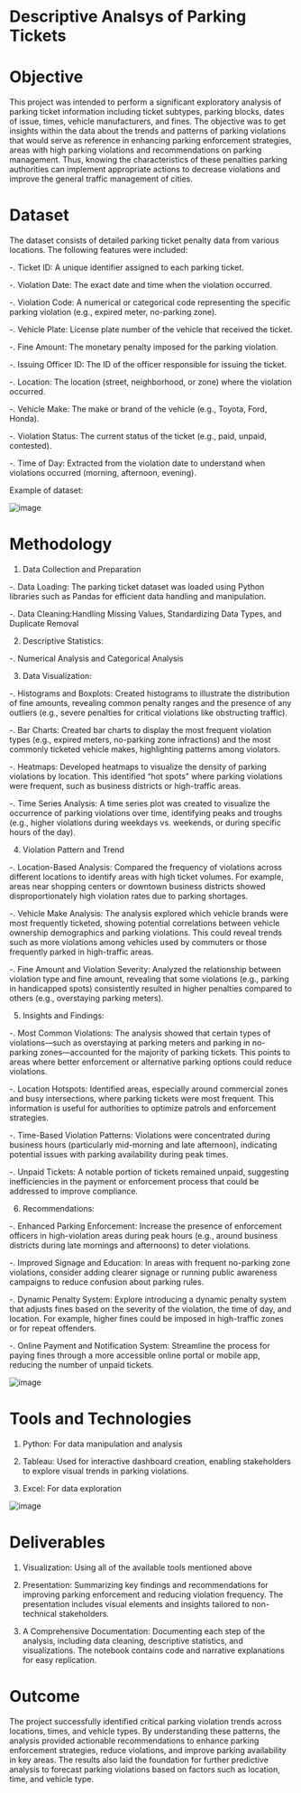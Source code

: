 # Descriptive Analsys of Parking Tickets

# Objective

This project was intended to perform a significant exploratory analysis of parking ticket information including ticket subtypes, parking blocks, dates of issue, times, vehicle manufacturers, and fines. The objective was to get insights within the data about the trends and patterns of parking violations that would serve as reference in enhancing parking enforcement strategies, areas with high parking violations and recommendations on parking management. Thus, knowing the characteristics of these penalties parking authorities can implement appropriate actions to decrease violations and improve the general traffic management of cities.

# Dataset

The dataset consists of detailed parking ticket penalty data from various locations. The following features were included:

-. Ticket ID: A unique identifier assigned to each parking ticket.

-. Violation Date: The exact date and time when the violation occurred.

-. Violation Code: A numerical or categorical code representing the specific parking violation (e.g., expired meter, no-parking zone).

-. Vehicle Plate: License plate number of the vehicle that received the ticket.

-. Fine Amount: The monetary penalty imposed for the parking violation.

-. Issuing Officer ID: The ID of the officer responsible for issuing the ticket.

-. Location: The location (street, neighborhood, or zone) where the violation occurred.

-. Vehicle Make: The make or brand of the vehicle (e.g., Toyota, Ford, Honda).

-. Violation Status: The current status of the ticket (e.g., paid, unpaid, contested).

-. Time of Day: Extracted from the violation date to understand when violations occurred (morning, afternoon, evening).

Example of dataset: 

![image](https://github.com/user-attachments/assets/e6d63030-d04d-4243-89bc-051571ec37d0)

# Methodology 

1. Data Collection and Preparation

-. Data Loading: The parking ticket dataset was loaded using Python libraries such as Pandas for efficient data handling and manipulation.

-. Data Cleaning:Handling Missing Values, Standardizing Data Types, and Duplicate Removal

2. Descriptive Statistics:

-. Numerical Analysis and Categorical Analysis

3. Data Visualization:

-. Histograms and Boxplots: Created histograms to illustrate the distribution of fine amounts, revealing common penalty ranges and the presence of any outliers (e.g., severe penalties for critical violations like obstructing traffic).

-. Bar Charts: Created bar charts to display the most frequent violation types (e.g., expired meters, no-parking zone infractions) and the most commonly ticketed vehicle makes, highlighting patterns among violators.

-. Heatmaps: Developed heatmaps to visualize the density of parking violations by location. This identified “hot spots” where parking violations were frequent, such as business districts or high-traffic areas.

-. Time Series Analysis: A time series plot was created to visualize the occurrence of parking violations over time, identifying peaks and troughs (e.g., higher violations during weekdays vs. weekends, or during specific hours of the day).

4. Violation Pattern and Trend

-. Location-Based Analysis: Compared the frequency of violations across different locations to identify areas with high ticket volumes. For example, areas near shopping centers or downtown business districts showed disproportionately high violation rates due to parking shortages.

-. Vehicle Make Analysis: The analysis explored which vehicle brands were most frequently ticketed, showing potential correlations between vehicle ownership demographics and parking violations. This could reveal trends such as more violations among vehicles used by commuters or those frequently parked in high-traffic areas.

-. Fine Amount and Violation Severity: Analyzed the relationship between violation type and fine amount, revealing that some violations (e.g., parking in handicapped spots) consistently resulted in higher penalties compared to others (e.g., overstaying parking meters).

5. Insights and Findings:

-. Most Common Violations: The analysis showed that certain types of violations—such as overstaying at parking meters and parking in no-parking zones—accounted for the majority of parking tickets. This points to areas where better enforcement or alternative parking options could reduce violations.

-. Location Hotspots: Identified areas, especially around commercial zones and busy intersections, where parking tickets were most frequent. This information is useful for authorities to optimize patrols and enforcement strategies.

-. Time-Based Violation Patterns: Violations were concentrated during business hours (particularly mid-morning and late afternoon), indicating potential issues with parking availability during peak times.

-. Unpaid Tickets: A notable portion of tickets remained unpaid, suggesting inefficiencies in the payment or enforcement process that could be addressed to improve compliance.

6. Recommendations:

-. Enhanced Parking Enforcement: Increase the presence of enforcement officers in high-violation areas during peak hours (e.g., around business districts during late mornings and afternoons) to deter violations.

-. Improved Signage and Education: In areas with frequent no-parking zone violations, consider adding clearer signage or running public awareness campaigns to reduce confusion about parking rules.

-. Dynamic Penalty System: Explore introducing a dynamic penalty system that adjusts fines based on the severity of the violation, the time of day, and location. For example, higher fines could be imposed in high-traffic zones or for repeat offenders.

-. Online Payment and Notification System: Streamline the process for paying fines through a more accessible online portal or mobile app, reducing the number of unpaid tickets.

![image](https://github.com/user-attachments/assets/dca6b1c0-1b51-486b-9a74-9406e610e7c2)

# Tools and Technologies

  1. Python: For data manipulation and analysis

  2. Tableau: Used for interactive dashboard creation, enabling stakeholders to explore visual trends in parking violations.

  3. Excel: For data exploration

![image](https://github.com/user-attachments/assets/c4f15f13-0544-4af5-a890-c17a0a572d4b)

# Deliverables

1. Visualization: Using all of the available tools mentioned above

2. Presentation: Summarizing key findings and recommendations for improving parking enforcement and reducing violation frequency. The presentation includes visual elements and insights tailored to non-technical stakeholders.

3. A Comprehensive Documentation: Documenting each step of the analysis, including data cleaning, descriptive statistics, and visualizations. The notebook contains code and narrative explanations for easy replication.

# Outcome

The project successfully identified critical parking violation trends across locations, times, and vehicle types. By understanding these patterns, the analysis provided actionable recommendations to enhance parking enforcement strategies, reduce violations, and improve parking availability in key areas. The results also laid the foundation for further predictive analysis to forecast parking violations based on factors such as location, time, and vehicle type.

